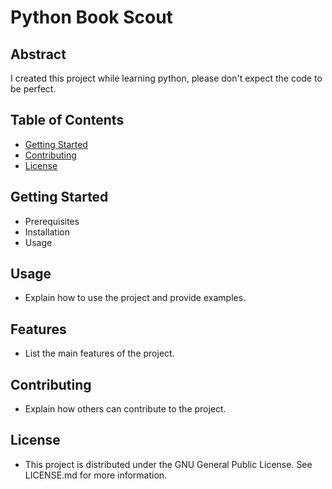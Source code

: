 # Python Book Scout

## Abstract

I created this project while learning python, please don't expect the code to be perfect.

## Table of Contents

- [Getting Started](#getting-started)
- [Contributing](#contributing)
- [License](#license)

## Getting Started

- Prerequisites
- Installation
- Usage

## Usage

- Explain how to use the project and provide examples.

## Features

- List the main features of the project.

## Contributing

- Explain how others can contribute to the project.

## License

- This project is distributed under the GNU General Public License. See LICENSE.md for more information.
